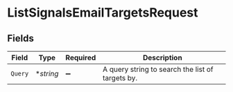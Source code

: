 # ListSignalsEmailTargetsRequest


## Fields

| Field                                            | Type                                             | Required                                         | Description                                      |
| ------------------------------------------------ | ------------------------------------------------ | ------------------------------------------------ | ------------------------------------------------ |
| `Query`                                          | **string*                                        | :heavy_minus_sign:                               | A query string to search the list of targets by. |